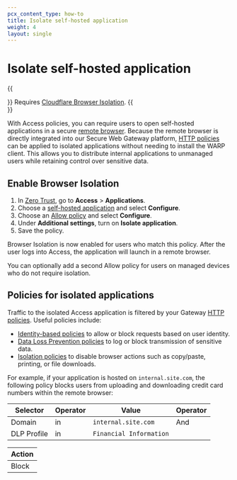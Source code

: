```yaml
---
pcx_content_type: how-to
title: Isolate self-hosted application
weight: 4
layout: single
---
```


# Isolate self-hosted application

{{<Aside type="note">}}
Requires [Cloudflare Browser Isolation](/cloudflare-one/policies/browser-isolation/).
{{</Aside>}}

With Access policies, you can require users to open self-hosted applications in a secure [remote browser](/cloudflare-one/policies/browser-isolation/). Because the remote browser is directly integrated into our Secure Web Gateway platform, [HTTP policies](/cloudflare-one/policies/filtering/http-policies/) can be applied to isolated applications without needing to install the WARP client. This allows you to distribute internal applications to unmanaged users while retaining control over sensitive data.

## Enable Browser Isolation

1. In [Zero Trust](https://one.dash.cloudflare.com), go to **Access** > **Applications**.
2. Choose a [self-hosted application](/cloudflare-one/applications/configure-apps/self-hosted-apps/) and select **Configure**.
3. Choose an [Allow policy](/cloudflare-one/policies/access/) and select **Configure**.
4. Under **Additional settings**, turn on **Isolate application**.
5. Save the policy.

Browser Isolation is now enabled for users who match this policy. After the user logs into Access, the application will launch in a remote browser.

You can optionally add a second Allow policy for users on managed devices who do not require isolation.

## Policies for isolated applications

Traffic to the isolated Access application is filtered by your Gateway [HTTP policies](/cloudflare-one/policies/filtering/http-policies/). Useful policies include:

- [Identity-based policies](/cloudflare-one/policies/filtering/identity-selectors/) to allow or block requests based on user identity.
- [Data Loss Prevention policies](/cloudflare-one/policies/data-loss-prevention/) to log or block transmission of sensitive data.
- [Isolation policies](/cloudflare-one/policies/browser-isolation/isolation-policies/) to disable browser actions such as copy/paste, printing, or file downloads.

For example, if your application is hosted on `internal.site.com`, the following policy blocks users from uploading and downloading credit card numbers within the remote browser:

| Selector | Operator | Value               | Operator        |
| -------- | -------- | ------------------- | -------------- |
| Domain   | in       | `internal.site.com` | And |
| DLP Profile | in    | `Financial Information`|

| Action |
| ------ |
| Block  |